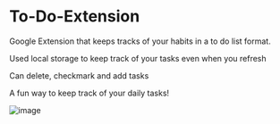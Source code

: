 # To-Do-Extension
Google Extension that keeps tracks of your habits in a to do list format. 

Used local storage to keep track of your tasks even when you refresh

Can delete, checkmark and add tasks

A fun way to keep track of your daily tasks!

![image](https://github.com/RayHyper/To-Do-Extension/assets/74573089/f2e6836f-e298-436d-a2ad-97c22ea1da36)

